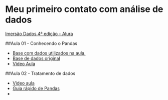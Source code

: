 # Meu primeiro contato com análise de dados

[Imersão Dados 4ª edição - Alura](https://www.alura.com.br/imersao-dados-4/aula01-colab-python-pandas?utm_source=ActiveCampaign&utm_medium=email&utm_content=%5BImers%C3%A3o+Dados%5D+Aula+1+Liberada%21+%F0%9F%94%90&utm_campaign=%5BImers%C3%A3o%5D+%28Dados%29+Libera%C3%A7%C3%A3o+Aula+01&vgo_ee=Nn1nIYMCxZC5oAsJHdXzKTpxdzkQNl9LgdxZ9pnzLRY%3D)

##Aula 01 - Conhecendo o Pandas
- [Base com dados utilizados na aula.](https://gist.githubusercontent.com/tgcsantos/3bdb29eba6ce391e90df2b72205ba891/raw/22fa920e80c9fa209a9fccc8b52d74cc95d1599b/dados_imoveis.csv)
- [Base de dados original](https://www.kaggle.com/datasets/kaggleshashankk/house-price-data-of-sao-paulo)
- [Video Aula](https://youtu.be/780mwgm9hJc)


##Aula 02 -  Tratamento de dados
- [Video aula](https://www.alura.com.br/imersao-dados-4/aula02-tratamento-dados-primeiros-graficos)
- [Guia rápido de Pandas](https://pandas.pydata.org/Pandas_Cheat_Sheet.pdf)
- 